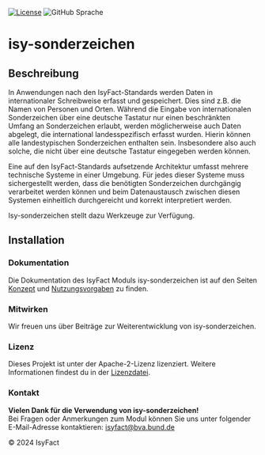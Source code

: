 [![License](https://img.shields.io/badge/License-Apache_2.0-orange)](https://opensource.org/licenses/Apache-2.0)
![GitHub Sprache](https://img.shields.io/badge/Language-Java_17-orange)

# isy-sonderzeichen

## Beschreibung

In Anwendungen nach den IsyFact-Standards werden Daten in internationaler Schreibweise erfasst und gespeichert. Dies
sind z.B. die Namen von Personen und Orten. Während die Eingabe von internationalen Sonderzeichen über eine deutsche
Tastatur nur einen beschränkten Umfang an Sonderzeichen erlaubt, werden möglicherweise auch Daten abgelegt, die
international landesspezifisch erfasst wurden. Hierin können alle landestypischen Sonderzeichen enthalten sein.
Insbesondere also auch solche, die nicht über eine deutsche Tastatur eingegeben werden können.

Eine auf den IsyFact-Standards aufsetzende Architektur umfasst mehrere technische Systeme in einer Umgebung. Für jedes
dieser Systeme muss sichergestellt werden, dass die benötigten Sonderzeichen durchgängig verarbeitet werden können und
beim Datenaustausch zwischen diesen Systemen einheitlich durchgereicht und korrekt interpretiert werden.

Isy-sonderzeichen stellt dazu Werkzeuge zur Verfügung.

## Installation

### Dokumentation

Die Dokumentation des IsyFact Moduls isy-sonderzeichen ist auf den Seiten
[Konzept](https://isyfact.github.io/isy-sonderzeichen-docs/current/konzept/master.html) und
[Nutzungsvorgaben](https://isyfact.github.io/isy-sonderzeichen-docs/current/nutzungsvorgaben/master.html)
zu finden.

### Mitwirken

Wir freuen uns über Beiträge zur Weiterentwicklung von isy-sonderzeichen.

### Lizenz

Dieses Projekt ist unter der Apache-2-Lizenz lizenziert. Weitere Informationen findest du in
der [Lizenzdatei](license/LICENSE).

### Kontakt

__Vielen Dank für die Verwendung von isy-sonderzeichen!__ <br>
Bei Fragen oder Anmerkungen zum Modul können Sie uns unter folgender E-Mail-Adresse kontaktieren: [isyfact@bva.bund.de](mailto:isyfact@bva.bund.de)

© 2024 IsyFact
